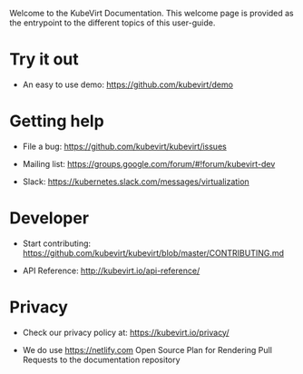 Welcome to the KubeVirt Documentation. This welcome page is provided as
the entrypoint to the different topics of this user-guide.

Try it out
==========

-   An easy to use demo: <https://github.com/kubevirt/demo>

Getting help
============

-   File a bug: <https://github.com/kubevirt/kubevirt/issues>

-   Mailing list: <https://groups.google.com/forum/#!forum/kubevirt-dev>

-   Slack: <https://kubernetes.slack.com/messages/virtualization>

Developer
=========

-   Start contributing:
    <https://github.com/kubevirt/kubevirt/blob/master/CONTRIBUTING.md>

-   API Reference: <http://kubevirt.io/api-reference/>

Privacy
=======

-   Check our privacy policy at: <https://kubevirt.io/privacy/>

-   We do use <https://netlify.com> Open Source Plan for Rendering Pull
    Requests to the documentation repository
